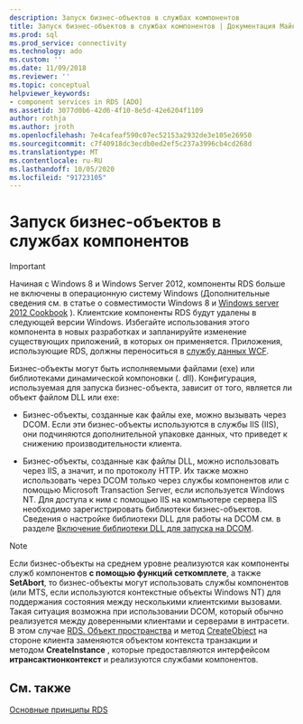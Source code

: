 ```yaml
---
description: Запуск бизнес-объектов в службах компонентов
title: Запуск бизнес-объектов в службах компонентов | Документация Майкрософт
ms.prod: sql
ms.prod_service: connectivity
ms.technology: ado
ms.custom: ''
ms.date: 11/09/2018
ms.reviewer: ''
ms.topic: conceptual
helpviewer_keywords:
- component services in RDS [ADO]
ms.assetid: 3077d0b6-42d6-4f10-8e5d-42e6204f1109
author: rothja
ms.author: jroth
ms.openlocfilehash: 7e4cafeaf590c07ec52153a2932de3e105e26950
ms.sourcegitcommit: c7f40918dc3ecdb0ed2ef5c237a3996cb4cd268d
ms.translationtype: MT
ms.contentlocale: ru-RU
ms.lasthandoff: 10/05/2020
ms.locfileid: "91723105"
---
```

# <a name="running-business-objects-in-component-services"></a>Запуск бизнес-объектов в службах компонентов
> [!IMPORTANT]
>  Начиная с Windows 8 и Windows Server 2012, компоненты RDS больше не включены в операционную систему Windows (Дополнительные сведения см. в статье о совместимости Windows 8 и [Windows server 2012 Cookbook](https://www.microsoft.com/download/details.aspx?id=27416) ). Клиентские компоненты RDS будут удалены в следующей версии Windows. Избегайте использования этого компонента в новых разработках и запланируйте изменение существующих приложений, в которых он применяется. Приложения, использующие RDS, должны переноситься в [службу данных WCF](/dotnet/framework/wcf/).  
  
 Бизнес-объекты могут быть исполняемыми файлами (exe) или библиотеками динамической компоновки (. dll). Конфигурация, используемая для запуска бизнес-объекта, зависит от того, является ли объект файлом DLL или exe:  
  
-   Бизнес-объекты, созданные как файлы exe, можно вызывать через DCOM. Если эти бизнес-объекты используются в службы IIS (IIS), они подчиняются дополнительной упаковке данных, что приведет к снижению производительности клиента.  
  
-   Бизнес-объекты, созданные как файлы DLL, можно использовать через IIS, а значит, и по протоколу HTTP. Их также можно использовать через DCOM только через службы компонентов или с помощью Microsoft Transaction Server, если используется Windows NT. Для доступа к ним с помощью IIS на компьютере сервера IIS необходимо зарегистрировать библиотеки бизнес-объектов. Сведения о настройке библиотеки DLL для работы на DCOM см. в разделе [Включение библиотеки DLL для запуска на DCOM](./enabling-a-dll-to-run-on-dcom.md).  
  
> [!NOTE]
>  Если бизнес-объекты на среднем уровне реализуются как компоненты служб компонентов **с помощью функций** **сеткомплете**, а также **SetAbort**, то бизнес-объекты могут использовать службы компонентов (или MTS, если используются контекстные объекты Windows NT) для поддержания состояния между несколькими клиентскими вызовами. Такая ситуация возможна при использовании DCOM, который обычно реализуется между доверенными клиентами и серверами в интрасети. В этом случае [RDS. Объект пространства](../../reference/rds-api/dataspace-object-rds.md) и метод [CreateObject](../../reference/rds-api/createobject-method-rds.md) на стороне клиента заменяются объектом контекста транзакции и методом **CreateInstance** , которые предоставляются интерфейсом **итрансактионконтекст** и реализуются службами компонентов.  
  
## <a name="see-also"></a>См. также  
 [Основные принципы RDS](./rds-fundamentals.md)
